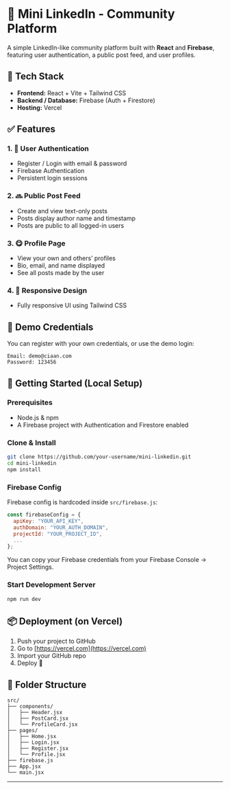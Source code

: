 # 🚀 Mini LinkedIn - Community Platform

A simple LinkedIn-like community platform built with **React** and **Firebase**, featuring user authentication, a public post feed, and user profiles.

## 🔧 Tech Stack

* **Frontend:** React + Vite + Tailwind CSS
* **Backend / Database:** Firebase (Auth + Firestore)
* **Hosting:** Vercel

## ✅ Features

### 1. 👤 User Authentication

* Register / Login with email & password
* Firebase Authentication
* Persistent login sessions

### 2. 🔜 Public Post Feed

* Create and view text-only posts
* Posts display author name and timestamp
* Posts are public to all logged-in users

### 3. 😋 Profile Page

* View your own and others’ profiles
* Bio, email, and name displayed
* See all posts made by the user

### 4. 📱 Responsive Design

* Fully responsive UI using Tailwind CSS

## 🧪 Demo Credentials

You can register with your own credentials, or use the demo login:

```
Email: demo@ciaan.com  
Password: 123456
```
## 🚀 Getting Started (Local Setup)

### Prerequisites

* Node.js & npm
* A Firebase project with Authentication and Firestore enabled

### Clone & Install

```bash
git clone https://github.com/your-username/mini-linkedin.git
cd mini-linkedin
npm install
```

### Firebase Config

Firebase config is hardcoded inside `src/firebase.js`:

```js
const firebaseConfig = {
  apiKey: "YOUR_API_KEY",
  authDomain: "YOUR_AUTH_DOMAIN",
  projectId: "YOUR_PROJECT_ID",
  ...
};
```

You can copy your Firebase credentials from your Firebase Console → Project Settings.

### Start Development Server

```bash
npm run dev
```

## 📦 Deployment (on Vercel)

1. Push your project to GitHub
2. Go to [https://vercel.com](https://vercel.com)
3. Import your GitHub repo
4. Deploy 🎉

## 📁 Folder Structure

```
src/
├── components/
│   ├── Header.jsx
│   ├── PostCard.jsx
│   └── ProfileCard.jsx
├── pages/
│   ├── Home.jsx
│   ├── Login.jsx
│   ├── Register.jsx
│   └── Profile.jsx
├── firebase.js
├── App.jsx
└── main.jsx
```

---
